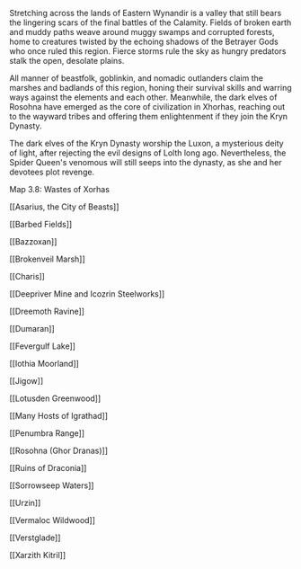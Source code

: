 Stretching across the lands of Eastern Wynandir is a valley that still bears the lingering scars of the final battles of the Calamity. Fields of broken earth and muddy paths weave around muggy swamps and corrupted forests, home to creatures twisted by the echoing shadows of the Betrayer Gods who once ruled this region. Fierce storms rule the sky as hungry predators stalk the open, desolate plains.

All manner of beastfolk, goblinkin, and nomadic outlanders claim the marshes and badlands of this region, honing their survival skills and warring ways against the elements and each other. Meanwhile, the dark elves of Rosohna have emerged as the core of civilization in Xhorhas, reaching out to the wayward tribes and offering them enlightenment if they join the Kryn Dynasty.

The dark elves of the Kryn Dynasty worship the Luxon, a mysterious deity of light, after rejecting the evil designs of Lolth long ago. Nevertheless, the Spider Queen's venomous will still seeps into the dynasty, as she and her devotees plot revenge.

[](https://media.dndbeyond.com/compendium-images/egtw/yDOyqyOocErRgYJK/3.8-wastes-of-xhorhas.jpg)

Map 3.8: Wastes of Xorhas

[[Asarius, the City of Beasts]]

[[Barbed Fields]]

[[Bazzoxan]]

[[Brokenveil Marsh]]

[[Charis]]

[[Deepriver Mine and Icozrin Steelworks]]

[[Dreemoth Ravine]]

[[Dumaran]]

[[Fevergulf Lake]]

[[Iothia Moorland]]

[[Jigow]]

[[Lotusden Greenwood]]

[[Many Hosts of Igrathad]]

[[Penumbra Range]]

[[Rosohna (Ghor Dranas)]]

[[Ruins of Draconia]]

[[Sorrowseep Waters]]

[[Urzin]]

[[Vermaloc Wildwood]]

[[Verstglade]]

[[Xarzith Kitril]]
